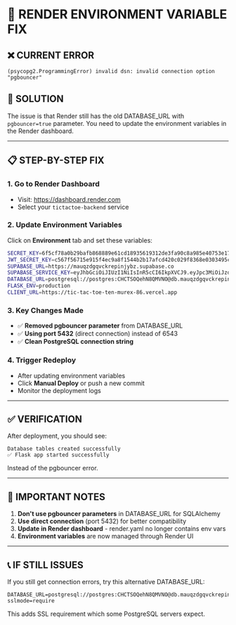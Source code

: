# 🔧 RENDER ENVIRONMENT VARIABLE FIX

## ❌ CURRENT ERROR

```
(psycopg2.ProgrammingError) invalid dsn: invalid connection option "pgbouncer"
```

## 🎯 SOLUTION

The issue is that Render still has the old DATABASE_URL with `pgbouncer=true` parameter. You need to update the environment variables in the Render dashboard.

---

## 📋 STEP-BY-STEP FIX

### 1. Go to Render Dashboard

- Visit: https://dashboard.render.com
- Select your `tictactoe-backend` service

### 2. Update Environment Variables

Click on **Environment** tab and set these variables:

```bash
SECRET_KEY=6f5cf78a0b29bafb868889e61cd18935619312de3fa90c8a985e40753e1730a9
JWT_SECRET_KEY=c567f56715e915f4ec9a8f1544b2b17afcd420c029f8368e0303495c0e2ca177
SUPABASE_URL=https://mauqzdgqvckrepinjybz.supabase.co
SUPABASE_SERVICE_KEY=eyJhbGciOiJIUzI1NiIsInR5cCI6IkpXVCJ9.eyJpc3MiOiJzdXBhYmFzZSIsInJlZiI6Im1hdXF6ZGdxdmNrcmVwaW5qeWJ6Iiwicm9sZSI6InNlcnZpY2Vfcm9sZSIsImlhdCI6MTc0ODg4NjUyMCwiZXhwIjoyMDY0NDYyNTIwfQ.VWqomYXkBiVZQfxuoKMkcpZfllDkhvGLzcrDz1FZDpk
DATABASE_URL=postgresql://postgres:CHCTSOQehN8QMVNO@db.mauqzdgqvckrepinjybz.supabase.co:5432/postgres
FLASK_ENV=production
CLIENT_URL=https://tic-tac-toe-ten-murex-86.vercel.app
```

### 3. Key Changes Made

- ✅ **Removed pgbouncer parameter** from DATABASE_URL
- ✅ **Using port 5432** (direct connection) instead of 6543
- ✅ **Clean PostgreSQL connection string**

### 4. Trigger Redeploy

- After updating environment variables
- Click **Manual Deploy** or push a new commit
- Monitor the deployment logs

---

## ✅ VERIFICATION

After deployment, you should see:

```
Database tables created successfully
✅ Flask app started successfully
```

Instead of the pgbouncer error.

---

## 🚨 IMPORTANT NOTES

1. **Don't use pgbouncer parameters** in DATABASE_URL for SQLAlchemy
2. **Use direct connection** (port 5432) for better compatibility
3. **Update in Render dashboard** - render.yaml no longer contains env vars
4. **Environment variables** are now managed through Render UI

---

## 📞 IF STILL ISSUES

If you still get connection errors, try this alternative DATABASE_URL:

```
DATABASE_URL=postgresql://postgres:CHCTSOQehN8QMVNO@db.mauqzdgqvckrepinjybz.supabase.co:5432/postgres?sslmode=require
```

This adds SSL requirement which some PostgreSQL servers expect.
